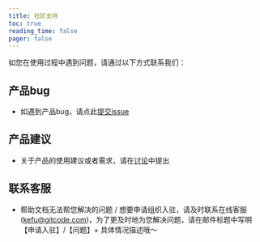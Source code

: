 ```yaml
---
title: 社区支持
toc: true
reading_time: false
pager: false
---
```


如您在使用过程中遇到问题，请通过以下方式联系我们：

## 产品bug

- 如遇到产品bug，请点此[提交issue](https://gitcode.com/Gitcode-offical-team/GitCode-Docs/issues)

## 产品建议

- 关于产品的使用建议或者需求，请在[讨论](https://gitcode.com/Gitcode-offical-team/GitCode-Docs/discussion/1)中提出

## 联系客服

- 帮助文档无法帮您解决的问题 / 想要申请组织入驻，请及时联系在线客服(kefu@gitcode.com)，为了更及时地为您解决问题，请在邮件标题中写明【申请入驻】/【问题】+ 具体情况描述哦～
